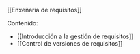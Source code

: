 [[Enxeñaría de requisitos]]

Contenido:
+ [[Introducción a la gestión de requisitos]]
+ [[Control de versiones de requisitos]]